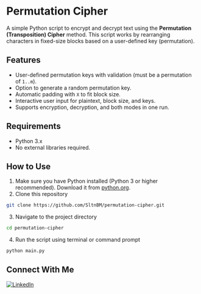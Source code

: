 # Permutation Cipher
A simple Python script to encrypt and decrypt text using the **Permutation (Transposition) Cipher** method.
This script works by rearranging characters in fixed-size blocks based on a user-defined key (permutation).

## Features
- User-defined permutation keys with validation (must be a permutation of `1..m`).
- Option to generate a random permutation key.
- Automatic padding with `X` to fit block size.
- Interactive user input for plaintext, block size, and keys.
- Supports encryption, decryption, and both modes in one run.

## Requirements
- Python 3.x
- No external libraries required.

## How to Use
1. Make sure you have Python installed (Python 3 or higher recommended). Download it from [python.org](https://www.python.org/downloads/).
2. Clone this repository
```bash
git clone https://github.com/SltnBM/permutation-cipher.git
```
3. Navigate to the project directory
```bash
cd permutation-cipher
```
4. Run the script using terminal or command prompt
```bash
python main.py
```

## Connect With Me
[![LinkedIn](https://img.shields.io/badge/LinkedIn-Sultan%20Badra-blue?logo=linkedin\&logoColor=white\&style=flat-square)](https://www.linkedin.com/in/sultan-badra)
